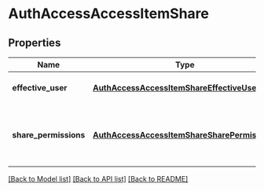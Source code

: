 # AuthAccessAccessItemShare

## Properties
Name | Type | Description | Notes
------------ | ------------- | ------------- | -------------
**effective_user** | [**AuthAccessAccessItemShareEffectiveUser**](AuthAccessAccessItemShareEffectiveUser.md) | Specifies the persona for the user. | [optional] 
**share_permissions** | [**AuthAccessAccessItemShareSharePermissions**](AuthAccessAccessItemShareSharePermissions.md) | Specifies the permissions that the user has on the SHARE. | [optional] 

[[Back to Model list]](../README.md#documentation-for-models) [[Back to API list]](../README.md#documentation-for-api-endpoints) [[Back to README]](../README.md)


